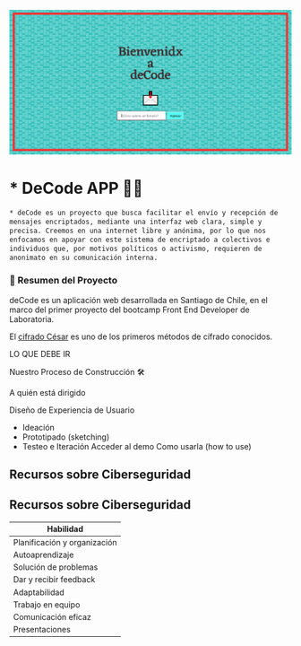 ![banner](src/img/banner.png)
# * **DeCode** APP 🔑📧
```text
* deCode es un proyecto que busca facilitar el envío y recepción de mensajes encriptados, mediante una interfaz web clara, simple y precisa. Creemos en una internet libre y anónima, por lo que nos enfocamos en apoyar con este sistema de encriptado a colectivos e individuos que, por motivos políticos o activismo, requieren de anonimato en su comunicación interna.
```


### 🔷 Resumen del Proyecto
deCode es un aplicación web desarrollada en Santiago de Chile, en el marco del primer proyecto del bootcamp Front End Developer de Laboratoria.

El [cifrado César](https://en.wikipedia.org/wiki/Caesar_cipher) es uno de los primeros métodos de cifrado conocidos.


LO QUE DEBE IR

Nuestro Proceso de Construcción 🛠

A quién está dirigido

Diseño de Experiencia de Usuario
* Ideación
* Prototipado (sketching)
* Testeo e Iteración
Acceder al demo
Como usarla (how to use)

## Recursos sobre Ciberseguridad





## Recursos sobre Ciberseguridad

| Habilidad |
|-----------|
| Planificación y organización |
| Autoaprendizaje |
| Solución de problemas |
| Dar y recibir feedback |
| Adaptabilidad |
| Trabajo en equipo |
| Comunicación eficaz |
| Presentaciones |